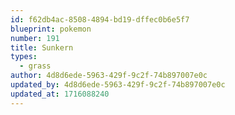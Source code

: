 ```yaml
---
id: f62db4ac-8508-4894-bd19-dffec0b6e5f7
blueprint: pokemon
number: 191
title: Sunkern
types:
  - grass
author: 4d8d6ede-5963-429f-9c2f-74b897007e0c
updated_by: 4d8d6ede-5963-429f-9c2f-74b897007e0c
updated_at: 1716088240
---
```

